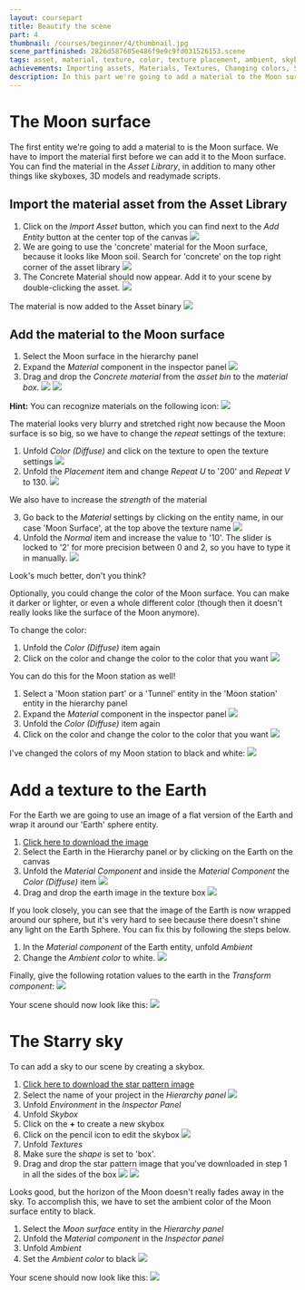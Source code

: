```yaml
---
layout: coursepart
title: Beautify the scene
part: 4
thumbnail: /courses/beginner/4/thumbnail.jpg
scene_partfinished: 2826d587605e486f9e9c9fd031526153.scene
tags: asset, material, texture, color, texture placement, ambient, skybox
achievements: Importing assets, Materials, Textures, Changing colors, Skyboxes
description: In this part we're going to add a material to the Moon surface, the Moon station and the Earth. We're also going to add the starry sky to our scene.
---
```

# The Moon surface

The first entity we're going to add a material to is the Moon surface. We have to import the material first before we can add it to the Moon surface. You can find the material in the *Asset Library*, in addition to many other things like skyboxes, 3D models and readymade scripts.

## Import the material asset from the Asset Library

1. Click on the *Import Asset* button, which you can find next to the *Add Entity* button at the center top of the canvas
![](importassetbutton.jpg)
2. We are going to use the 'concrete' material for the Moon surface, because it looks like Moon soil. Search for 'concrete' on the top right corner of the asset library
![](searchconcrete.gif)
4.  The Concrete Material should now appear. Add it to your scene by double-clicking the asset.
![](doubleclickasset.gif)

The material is now added to the Asset binary
![](addedtobin.jpg)


## Add the material to the Moon surface

1. Select the Moon surface in the hierarchy panel
2. Expand the *Material* component in the inspector panel
![](expandmaterial.gif)
3. Drag and drop the *Concrete material* from the *asset bin* to the *material box*.
![](dragmaterial.gif)
![](dropmaterial.gif)

**Hint:** You can recognize materials on the following icon:
![](materialicon.jpg)

The material looks very blurry and stretched right now because the Moon surface is so big, so we have to change the *repeat* settings of the texture:

1. Unfold *Color (Diffuse)* and click on the texture to open the texture settings
![](clicktexture.gif)
2. Unfold the *Placement* item and change *Repeat U* to '200' and *Repeat V* to 130.
![](changeplacement.gif)

We also have to increase the *strength* of the material

3. Go back to the *Material* settings by clicking on the entity name, in our case 'Moon Surface', at the top above the texture name
![](gobacktomaterial.gif)
4. Unfold the *Normal* item and increase the value to '10'. The slider is locked to '2' for more precision between 0 and 2, so you have to type it in manually.
![](increasestrength.gif)

Look's much better, don't you think?

Optionally, you could change the color of the Moon surface. You can make it darker or lighter, or even a whole different color (though then it doesn't really looks like the surface of the Moon anymore).

To change the color:

1. Unfold the *Color (Diffuse)* item again
2. Click on the color and change the color to the color that you want
![](changecolor.gif)

You can do this for the Moon station as well!

1. Select a 'Moon station part' or a 'Tunnel' entity in the 'Moon station' entity in the hierarchy panel
2. Expand the *Material* component in the inspector panel
![](expandmaterial.gif)
3. Unfold the *Color (Diffuse)* item again
4. Click on the color and change the color to the color that you want
![](changecolor.gif)

I've changed the colors of my Moon station to black and white:
![](spacestationcolor.jpg)

# Add a texture to the Earth

For the Earth we are going to use an image of a flat version of the Earth and wrap it around our 'Earth' sphere entity.

1. <a href="/courses/beginner/4/earth.jpg" download="earthtexture">Click here to download the image</a>
2. Select the Earth in the Hierarchy panel or by clicking on  the Earth on the canvas
3. Unfold the *Material Component* and inside the *Material Component* the *Color (Diffuse)* item
![](expandmaterialcolor.gif)
4. Drag and drop the earth image in the texture box
![](addearthtexture.gif)

If you look closely, you can see that the image of the Earth is now wrapped around our sphere, but it's very hard to see because there doesn't shine any light on the Earth Sphere. You can fix this by following the steps below.

1. In the *Material component* of the Earth entity, unfold *Ambient*
2. Change the *Ambient color* to white.
![](ambientcolor.gif)

Finally, give the following rotation values to the earth in the *Transform component*:
![](earthrotation.jpg)

Your scene should now look like this:
![](scenewithearth.jpg)

# The Starry sky

To can add a sky to our scene by creating a skybox.

1. <a href="/courses/beginner/4/earth.jpg" download="starpattern">Click here to download the star pattern image</a>
2. Select the name of your project in the *Hierarchy panel*
![](selectparent.gif)
3. Unfold *Environment* in the *Inspector Panel*
4. Unfold *Skybox*
5. Click on the **+** to create a new skybox
6. Click on the pencil icon to edit the skybox
![](createskybox.gif)
7. Unfold *Textures*
8. Make sure the *shape* is set to 'box'.
9. Drag and drop the star pattern image that you've downloaded in step 1 in all the sides of the box
![](fillskybox.gif)
![](skybox.jpg)

Looks good, but the horizon of the Moon doesn't really fades away in the sky. To accomplish this, we have to set the ambient color of the Moon surface entity to black.

1. Select the *Moon surface* entity in the *Hierarchy panel*
2. Unfold the *Material component* in the *Inspector panel*
3. Unfold *Ambient*
4. Set the *Ambient color* to black
![](ambienttoblack.gif)

Your scene should now look like this:
![](part4finalscene.jpg)
